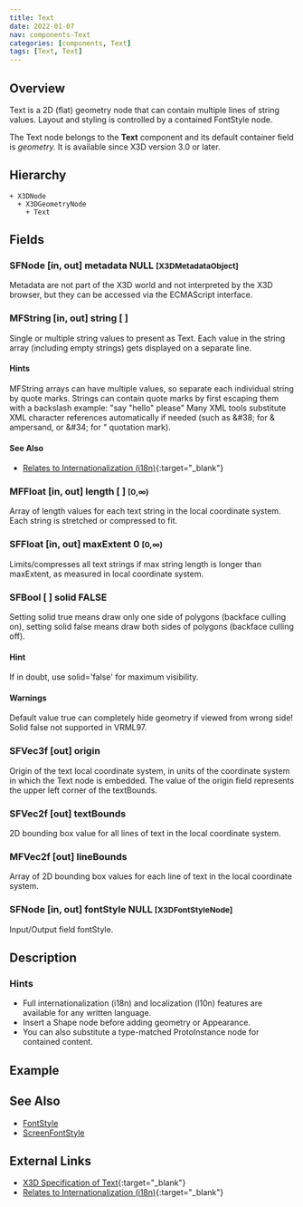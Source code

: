 ```yaml
---
title: Text
date: 2022-01-07
nav: components-Text
categories: [components, Text]
tags: [Text, Text]
---
```

<style>
.post h3 {
  word-spacing: 0.2em;
}
</style>

## Overview

Text is a 2D (flat) geometry node that can contain multiple lines of string values. Layout and styling is controlled by a contained FontStyle node.

The Text node belongs to the **Text** component and its default container field is *geometry.* It is available since X3D version 3.0 or later.

## Hierarchy

```
+ X3DNode
  + X3DGeometryNode
    + Text
```

## Fields

### SFNode [in, out] **metadata** NULL <small>[X3DMetadataObject]</small>

Metadata are not part of the X3D world and not interpreted by the X3D browser, but they can be accessed via the ECMAScript interface.

### MFString [in, out] **string** [ ]

Single or multiple string values to present as Text. Each value in the string array (including empty strings) gets displayed on a separate line.

#### Hints

MFString arrays can have multiple values, so separate each individual string by quote marks. Strings can contain quote marks by first escaping them with a backslash example: "say "hello" please" Many XML tools substitute XML character references automatically if needed (such as &amp;#38; for &amp; ampersand, or &amp;#34; for " quotation mark).

#### See Also

- [Relates to Internationalization (i18n)](https://www.w3.org/standards/webdesign/i18n){:target="_blank"}

### MFFloat [in, out] **length** [ ] <small>[0,∞)</small>

Array of length values for each text string in the local coordinate system. Each string is stretched or compressed to fit.

### SFFloat [in, out] **maxExtent** 0 <small>[0,∞)</small>

Limits/compresses all text strings if max string length is longer than maxExtent, as measured in local coordinate system.

### SFBool [ ] **solid** FALSE

Setting solid true means draw only one side of polygons (backface culling on), setting solid false means draw both sides of polygons (backface culling off).

#### Hint

If in doubt, use solid='false' for maximum visibility.

#### Warnings

Default value true can completely hide geometry if viewed from wrong side! Solid false not supported in VRML97.

### SFVec3f [out] **origin**

Origin of the text local coordinate system, in units of the coordinate system in which the Text node is embedded. The value of the origin field represents the upper left corner of the textBounds.

### SFVec2f [out] **textBounds**

2D bounding box value for all lines of text in the local coordinate system.

### MFVec2f [out] **lineBounds**

Array of 2D bounding box values for each line of text in the local coordinate system.

### SFNode [in, out] **fontStyle** NULL <small>[X3DFontStyleNode]</small>

Input/Output field fontStyle.

## Description

### Hints

- Full internationalization (i18n) and localization (l10n) features are available for any written language.
- Insert a Shape node before adding geometry or Appearance.
- You can also substitute a type-matched ProtoInstance node for contained content.

## Example

<x3d-canvas src="https://create3000.github.io/media/examples/Text/Text/Text.x3d"></x3d-canvas>

## See Also

- [FontStyle](/x_ite/components/text/fontstyle)
- [ScreenFontStyle](/x_ite/components/layout/screenfontstyle)

## External Links

- [X3D Specification of Text](https://www.web3d.org/documents/specifications/19775-1/V4.0/Part01/components/text.html#Text){:target="_blank"}
- [Relates to Internationalization (i18n)](https://www.w3.org/standards/webdesign/i18n){:target="_blank"}
